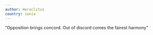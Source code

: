 ```yaml
---
author: Heraclitus
country: ionia
---
```


“Opposition brings concord. Out of discord comes the fairest harmony” 
